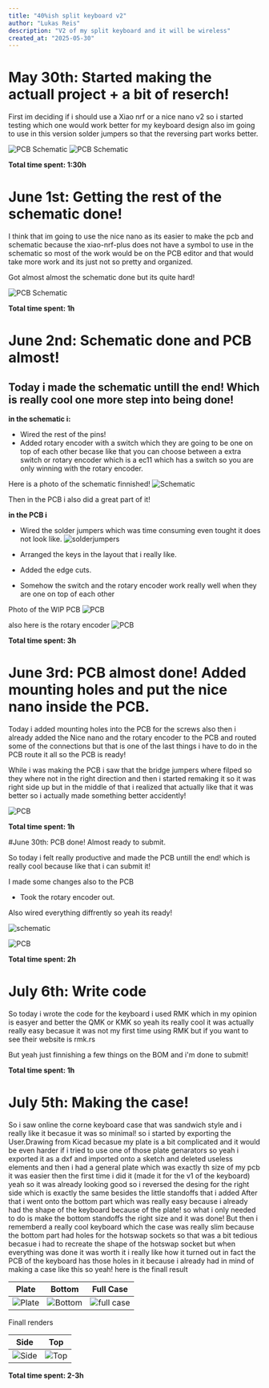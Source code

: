 ```yaml
---
title: "40%ish split keyboard v2"
author: "Lukas Reis"
description: "V2 of my split keyboard and it will be wireless"
created_at: "2025-05-30"
---
```


# May 30th: Started making the actuall project + a bit of reserch!

First im deciding if i should use a Xiao nrf or a nice nano v2 so i started testing which one would work better for my keyboard design also im going to use in this version solder jumpers so that the reversing part works better.

![PCB Schematic](https://hc-cdn.hel1.your-objectstorage.com/s/v3/095640c8be91cadb640723673e960285e6a39357_screenshot_20250530_161515.png)
![PCB Schematic](https://hc-cdn.hel1.your-objectstorage.com/s/v3/a858827925cc827f60649567fa250b228190e578_screenshot_20250530_161506.png)

**Total time spent: 1:30h**

# June 1st: Getting the rest of the schematic done!

I think that im going to use the nice nano as its easier to make the pcb and schematic because the xiao-nrf-plus does not have a symbol to use in the schematic so most of the work would be on the PCB editor and that would take more work and its just not so pretty and organized.

Got almost almost the schematic done but its quite hard!

![PCB Schematic](https://hc-cdn.hel1.your-objectstorage.com/s/v3/6876ec6468606facc6fd5928c0ef354766d43747_screenshot_20250601_132314.png)

**Total time spent: 1h**

# June 2nd: Schematic done and PCB almost!

## Today i made the schematic untill the end! Which is really cool one more step into being done!

**in the schematic i:**
  - Wired the rest of the pins!
  - Added rotary encoder with a switch which they are going to be one on top of each other becase like that you can choose between a extra switch or rotary encoder which is a ec11 which has a switch so you are only winning with the rotary encoder.

Here is a photo of the schematic finnished!
![Schematic](https://hc-cdn.hel1.your-objectstorage.com/s/v3/9fbb77426b4825ca356e344af6a9c1b08c81db1b_screenshot_20250602_181458.png)


Then in the PCB i also did a great part of it!

**in the PCB i**
  - Wired the solder jumpers which was time consuming even tought it does not look like.
  ![solderjumpers](https://hc-cdn.hel1.your-objectstorage.com/s/v3/589fcdb464c81dc1e592a9e40315c1d9eca2ba40_screenshot_20250602_181319.png)

  - Arranged the keys in the layout that i really like.
  - Added the edge cuts.
  - Somehow the switch and the rotary encoder work really well when they are one on top of each other

Photo of the WIP PCB
![PCB](https://hc-cdn.hel1.your-objectstorage.com/s/v3/74ccf48eb57b8f6e26eb956aebd7dca3b59b55a9_screenshot_20250602_183218.png)

also here is the rotary encoder
![PCB](https://hc-cdn.hel1.your-objectstorage.com/s/v3/80ddf41bc9bef5bb97d3526e36137420d803b19e_screenshot_20250602_181337.png)

**Total time spent: 3h**

# June 3rd: PCB almost done! Added mounting holes and put the nice nano inside the PCB.

Today i added mounting holes into the PCB for the screws also then i already added the Nice nano and the rotary encoder to the PCB and routed some of the connections but that is one of the last things i have to do in the PCB route it all so the PCB is ready!

While i was making the PCB i saw that the bridge jumpers where filped so they where not in the right direction and then i started remaking it so it was right side up but in the middle of that i realized that actually like that it was better so i actually made something better accidently!

![PCB](https://hc-cdn.hel1.your-objectstorage.com/s/v3/d79806022b9edf9e8859842ea95c26b55c54f02c_screenshot_20250603_105227.png)

**Total time spent: 1h**

#June 30th: PCB done! Almost ready to submit.

So today i felt really productive and made the PCB untill the end! which is really cool because like that i can submit it!

I made some changes also to the PCB 
- Took the rotary encoder out.

Also wired everything diffrently so yeah its ready!

![schematic](https://hc-cdn.hel1.your-objectstorage.com/s/v3/d6a854c8c6da6bb1c9380820ec224b703f8cc25e_screenshot_20250630_132012.png)

![PCB](https://hc-cdn.hel1.your-objectstorage.com/s/v3/a61bb108c3db1bfa30c15f1a1ea8f8c805aac363_screenshot_20250630_131115.png)

**Total time spent: 2h**

# July 6th: Write code

So today i wrote the code for the keyboard i used RMK which in my opinion is easyer and better the QMK or KMK so yeah its really cool it was actually really easy becasue it was not my first time using RMK but if you want to see their website is rmk.rs 

But yeah just finnishing a few things on the BOM and i'm done to submit!

**Total time spent: 1h**

# July 5th: Making the case!

So i saw online the corne keyboard case that was sandwich style and i really like it becasue it was so minimal! so i started by exporting the User.Drawing from Kicad becasue my plate is a bit complicated and it would be even harder if i tried to use one of those plate genarators so yeah i exported it as a dxf and imported onto a sketch and deleted useless elements and then i had a general plate which was exactly th size of my pcb it was easier then the first time i did it (made it for the v1 of the keyboard) yeah so it was already looking good so i reversed the desing for the right side which is exactly the same besides the little standoffs that i added
After that i went onto the bottom part which was really easy because i already had the shape of the keyboard because of the plate! so what i only needed to do is make the bottom standoffs the right size and it was done! But then i rememberd a really cool keyboard which the case was really slim because the bottom part had holes for the hotswap sockets so that was a bit tedious becasue i had to recreate the shape of the hotswap socket but when everything was done it was worth it i really like how it turned out in fact the PCB of the keyboard has those holes in it because i already had in mind of making a case like this so yeah! here is the finall result

 Plate             |  Bottom | Full Case
:-------------------------:|:-------------------------:|:-------------------------:
![Plate](https://hc-cdn.hel1.your-objectstorage.com/s/v3/9d5c25676295558a3f1919c0c8d7e697f13226de_40_ish_v2_case_2025-jul-05_04-50-05pm-000_customizedview3364258380.png)  |  ![Bottom](https://hc-cdn.hel1.your-objectstorage.com/s/v3/0deb7f7d5099e66774debaf48bba5fec7e5f670f_40_ish_v2_case_2025-jul-05_04-50-41pm-000_customizedview27644930984.png) | ![full case](https://hc-cdn.hel1.your-objectstorage.com/s/v3/a89094f09b81e580b9727a2726056a9d8fe39cb4_40_ish_v2_case_2025-jul-07_08-16-01pm-000_customizedview278695978.png)

Finall renders

Side             |  Top
:-------------------------:|:-------------------------:
![Side](https://hc-cdn.hel1.your-objectstorage.com/s/v3/6fa489d54e0352336db987841671457d9239b8cf_40_ish_v2_case_2025-jul-05_04-20-08pm-000_customizedview622321217.png)  |  ![Top](https://hc-cdn.hel1.your-objectstorage.com/s/v3/b43d0dbd81ab2dcbb0810d2a18a2dffbfb5b2c52_40_ish_v2_case_2025-jul-05_04-23-28pm-000_customizedview28197339788.png)

**Total time spent: 2-3h**
